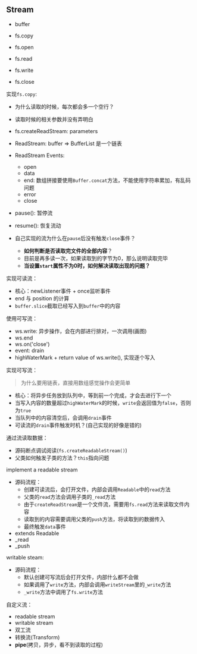 ## Stream

* buffer
* fs.copy

* fs.open
* fs.read
* fs.write
* fs.close

实现`fs.copy`:  
* 为什么读取的时候，每次都会多一个空行？
* 读取时候的相关参数并没有弄明白

* fs.createReadStream: parameters
* ReadStream: buffer => BufferList 是一个链表
* ReadStream Events:
  * open
  * data
  * end: 数组拼接要使用`Buffer.concat`方法，不能使用字符串累加，有乱码问题
  * error
  * close
* pause(): 暂停流
* resume(): 恢复流动
* 自己实现的流为什么在`pause`后没有触发`close`事件？
  * **如何判断是否读取完文件的全部内容**？
  * 目前是再多读一次，如果读取到的字节为0，那么说明读取完毕
  * **当设置`start`属性不为0时，如何解决读取出现的问题？**

实现可读流：
* 核心：newListener事件 + once监听事件
* end 与 position 的计算
* `buffer.slice`截取已经写入到`buffer`中的内容

使用可写流：
* ws.write: 异步操作，会在内部进行排对，一次调用(画图)
* ws.end
* ws.on('close')
* event: drain
* highWaterMark + return value of ws.write(), 实现逐个写入

实现可写流：  
> 为什么要用链表，直接用数组感觉操作会更简单 

* 核心：将异步任务放到队列中，等到前一个完成，才会去进行下一个
* 当写入内容的数量超过`highWaterMark`的时候，`write`会返回值为`false`，否则为`true`
* 当队列中的内容清空后，会调用`drain`事件
* 可读流的`drain`事件触发时机？(自己实现的好像是错的)

通过流读取数据：
* 源码断点调试阅读(`fs.createReadableStream()`)
* 父类如何触发子类的方法？`this`指向问题

implement a readable stream
* 源码流程：
  * 创建可读流后，会打开文件，内部会调用`Readable`中的`read`方法
  * 父类的`read`方法会调用子类的`_read`方法
  * 由于`createReadStream`是一个文件流，需要用`fs.read`方法来读取文件内容
  * 读取到的内容需要调用父类的`push`方法，将读取到的数据传入
  * 最终触发`data`事件
* extends Readable
* _read
* _push

writable steam: 
* 源码流程：
  * 默认创建可写流后会打开文件，内部什么都不会做
  * 如果调用了`write`方法，内部会调用`writeStream`里的`_write`方法
  * `_write`方法中调用了`fs.write`方法

自定义流：
* readable stream
* writable stream
* 双工流
* 转换流(Transform)
* **pipe**(拷贝，异步，看不到读取的过程)

